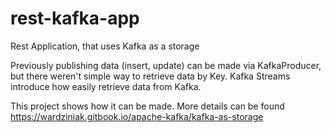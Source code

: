 # rest-kafka-app
Rest Application, that uses Kafka as a storage



Previously publishing data (insert, update) can be made via KafkaProducer, but there weren't simple way to retrieve data by Key.
Kafka Streams introduce how easily retrieve data from Kafka.

This project shows how it can be made.
More details can be found https://wardziniak.gitbook.io/apache-kafka/kafka-as-storage
